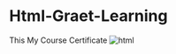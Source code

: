 # Html-Graet-Learning
This My  Course Certificate
![html](https://github.com/rajeevrajak/Html-Graet-Learning/assets/114951150/f6f1e66e-15d2-4631-828b-9b5f1e6d424d)
